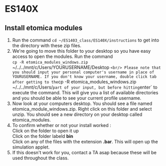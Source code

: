 # ES140X

## Install etomica modules  

1. Run the command `cd ~/ES1403_class/ES140X/instructions` to get into the directory with these zip files.  
2. We're going to move this folder to your desktop so you have easy access to open the modules. Run the command <br/> `cp -R etomica_modules_windows.zip `~/../../mnt/c/Users/YOURUSERNAME/Desktop ` <br/>
Please note that you should input your personal computer's username in place of YOURUSERNAME. If you don't know your username, double click tab after getting to the `cp -R etomica_modules_windows.zip ~/../../mnt/c/Users/` part of your input, but before hitting `enter` to execute the command. This will give you a list of available directories and you should be able to see your current profile username. <br/> 
3. Now look at your computers desktop. You should see a file named etomica_module_windows.zip. Right click on this folder and select unzip. You should see a new directory on your desktop called etomica_modules.
4. To confirm whether or not your install worked  : <br/>
	Click on the folder to open it up  <br/>
	Click on the folder labeld **bin** <br/>
	Click on any of the files with the extension **.bar**. This will open up the simulation applet.
5. If this doesn't work for you, contact a TA asap because these will be used throughout the class. 
